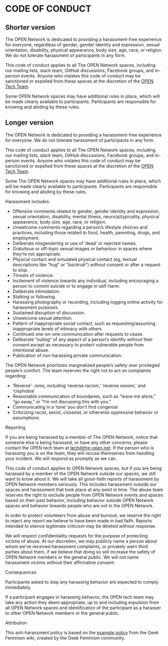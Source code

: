 CODE OF CONDUCT
===============

Shorter version
---------------
The OPEN Network is dedicated to providing a harassment-free experience for everyone, regardless of gender, gender identity 
and expression, sexual orientation, disability, physical appearance, body size, age, race, or religion. We do not tolerate 
harassment of participants in any form.

This code of conduct applies to all The OPEN Network spaces, including our mailing lists, slack team, GitHub discussions, 
Facebook groups, and in-person events. Anyone who violates this code of conduct may be sanctioned or expelled from these 
spaces at the discretion of the [OPEN Tech Team](mailto:tech@the-open.net).

Some OPEN Network spaces may have additional rules in place, which will be made clearly available to participants. Participants 
are responsible for knowing and abiding by these rules.

Longer version
--------------
The OPEN Network is dedicated to providing a harassment-free experience for everyone. We do not tolerate harassment of 
participants in any form.

This code of conduct applies to all The OPEN Network spaces, including our mailing lists, slack team, GitHub discussions, 
Facebook groups, and in-person events. Anyone who violates this code of conduct may be sanctioned or expelled from these 
spaces at the discretion of the [OPEN Tech Team](mailto:tech@the-open.net).

Some The OPEN Network spaces may have additional rules in place, which will be made clearly available to participants. 
Participants are responsible for knowing and abiding by these rules.

Harassment includes:

* Offensive comments related to gender, gender identity and expression, sexual orientation, disability, mental illness, 
neuro(a)typicality, physical appearance, body size, age, race, or religion.
* Unwelcome comments regarding a person’s lifestyle choices and practices, including those related to food, health, parenting, 
drugs, and employment.
* Deliberate misgendering or use of ‘dead’ or rejected names.
* Gratuitous or off-topic sexual images or behaviour  in spaces where they’re not appropriate.
* Physical contact and simulated physical contact (eg, textual descriptions like “*hug*” or “*backrub*”) without consent or 
after a request to stop.
* Threats of violence.
* Incitement of violence towards any individual, including encouraging a person to commit suicide or to engage in self-harm.
* Deliberate intimidation.
* Stalking or following.
* Harassing photography or recording, including logging online activity for harassment purposes.
* Sustained disruption of discussion.
* Unwelcome sexual attention.
* Pattern of inappropriate social contact, such as requesting/assuming inappropriate levels of intimacy with others
* Continued one-on-one communication after requests to cease.
* Deliberate “outing” of any aspect of a person’s identity without their consent except as necessary to protect vulnerable 
people from intentional abuse.
* Publication of non-harassing private communication.

The OPEN Network prioritizes marginalized people’s safety over privileged people’s comfort. The team reserves the right not 
to act on complaints regarding:

* ‘Reverse’ -isms, including ‘reverse racism,’ ‘reverse sexism,’ and ‘cisphobia’
* Reasonable communication of boundaries, such as “leave me alone,” “go away,” or “I’m not discussing this with you.”
* Communicating in a ‘tone’ you don’t find congenial
* Criticizing racist, sexist, cissexist, or otherwise oppressive behavior or assumptions

Reporting

If you are being harassed by a member of The OPEN Network, notice that someone else is being harassed, or have any other 
concerns, please contact the OPEN tech team at [tech@the-open.net](mailto:tech@the-open.net). If the person who is harassing 
you is on the team, they will recuse themselves from handling your incident. We will respond as promptly as we can.

This code of conduct applies to OPEN Network spaces, but if you are being harassed by a member of the OPEN Network outside 
our spaces, we still want to know about it. We will take all good-faith reports of harassment by OPEN Network members 
seriously. This includes harassment outside our spaces and harassment that took place at any point in time. The abuse 
team reserves the right to exclude people from OPEN Network events and spaces based on their past behavior, including 
behavior outside OPEN Network spaces and behavior towards people who are not in the OPEN Network.

In order to protect volunteers from abuse and burnout, we reserve the right to reject any report we believe to have been 
made in bad faith. Reports intended to silence legitimate criticism may be deleted without response.

We will respect confidentiality requests for the purpose of protecting victims of abuse. At our discretion, we may publicly 
name a person about whom we’ve received harassment complaints, or privately warn third parties about them, if we believe that 
doing so will increase the safety of OPEN Network members or the general public. We will not name harassment victims without 
their affirmative consent.

Consequences

Participants asked to stop any harassing behavior are expected to comply immediately.

If a participant engages in harassing behavior, the OPEN tech team may take any action they deem appropriate, up to and 
including expulsion from all OPEN Network spaces and identification of the participant as a harasser to other OPEN Network 
members or the general public.

Attribution

This anti-harassment policy is based on the [example policy](http://geekfeminism.wikia.com/wiki/Community_anti-harassment) 
from the Geek Feminism wiki, created by the Geek Feminism community.
